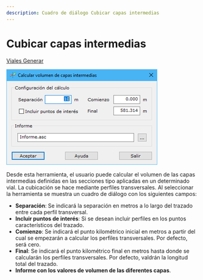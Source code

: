 ```yaml
---
description: Cuadro de diálogo Cubicar capas intermedias
---
```


# Cubicar capas intermedias

[Viales Generar](/mdtopx/fichas-de-herramientas/ficha-de-herramientas-viales/viales-generar.md)

![Cuadro de diálogo cubicar capas intermedias](../../../.gitbook/assets/image-104.png)

Desde esta herramienta, el usuario puede calcular el volumen de las capas intermedias definidas en las secciones tipo aplicadas en un determinado vial. La cubicación se hace mediante perfiles transversales. Al seleccionar la herramienta se muestra un cuadro de diálogo con los siguientes campos:

* **Separación**: Se indicará la separación en metros a lo largo del trazado entre cada perfil transversal.
* **Incluir puntos de interés**: Si se desean incluir perfiles en los puntos característicos del trazado.
* **Comienzo**: Se indicará el punto kilométrico inicial en metros a partir del cual se empezarán a calcular los perfiles transversales. Por defecto, será cero.
* **Final**: Se indicará el punto kilométrico final en metros hasta donde se calcularán los perfiles transversales. Por defecto, valdrán la longitud total del trazado.
* **Informe con los valores de volumen de las diferentes capas**.
